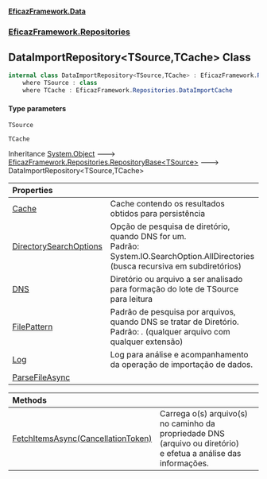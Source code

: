 #### [EficazFramework.Data](EficazFrameworkData.md 'EficazFramework Data')
### [EficazFramework.Repositories](EficazFrameworkData.md#EficazFramework_Repositories 'EficazFramework.Repositories')
## DataImportRepository&lt;TSource,TCache&gt; Class
```csharp
internal class DataImportRepository<TSource,TCache> : EficazFramework.Repositories.RepositoryBase<TSource>
    where TSource : class
    where TCache : EficazFramework.Repositories.DataImportCache
```
#### Type parameters
<a name='EficazFramework_Repositories_DataImportRepository_TSource_TCache__TSource'></a>
`TSource`  
  
<a name='EficazFramework_Repositories_DataImportRepository_TSource_TCache__TCache'></a>
`TCache`  
  

Inheritance [System.Object](https://docs.microsoft.com/en-us/dotnet/api/System.Object 'System.Object') &#129106; [EficazFramework.Repositories.RepositoryBase&lt;](RepositoryBase_T_.md 'EficazFramework.Repositories.RepositoryBase&lt;T&gt;')[TSource](DataImportRepository_TSource_TCache_.md#EficazFramework_Repositories_DataImportRepository_TSource_TCache__TSource 'EficazFramework.Repositories.DataImportRepository&lt;TSource,TCache&gt;.TSource')[&gt;](RepositoryBase_T_.md 'EficazFramework.Repositories.RepositoryBase&lt;T&gt;') &#129106; DataImportRepository&lt;TSource,TCache&gt;  

| Properties | |
| :--- | :--- |
| [Cache](DataImportRepository_TSource_TCache__Cache.md 'EficazFramework.Repositories.DataImportRepository&lt;TSource,TCache&gt;.Cache') | Cache contendo os resultados obtidos para persistência<br/> |
| [DirectorySearchOptions](DataImportRepository_TSource_TCache__DirectorySearchOptions.md 'EficazFramework.Repositories.DataImportRepository&lt;TSource,TCache&gt;.DirectorySearchOptions') | Opção de pesquisa de diretório, quando DNS for um.<br/>Padrão: System.IO.SearchOption.AllDirectories (busca recursiva em subdiretórios)<br/> |
| [DNS](DataImportRepository_TSource_TCache__DNS.md 'EficazFramework.Repositories.DataImportRepository&lt;TSource,TCache&gt;.DNS') | Diretório ou arquivo a ser analisado para formação do lote de TSource para leitura<br/> |
| [FilePattern](DataImportRepository_TSource_TCache__FilePattern.md 'EficazFramework.Repositories.DataImportRepository&lt;TSource,TCache&gt;.FilePattern') | Padrão de pesquisa por arquivos, quando DNS se tratar de Diretório.<br/>Padrão: *.* (qualquer arquivo com qualquer extensão)<br/> |
| [Log](DataImportRepository_TSource_TCache__Log.md 'EficazFramework.Repositories.DataImportRepository&lt;TSource,TCache&gt;.Log') | Log para análise e acompanhamento da operação de importação de dados.<br/> |
| [ParseFileAsync](DataImportRepository_TSource_TCache__ParseFileAsync.md 'EficazFramework.Repositories.DataImportRepository&lt;TSource,TCache&gt;.ParseFileAsync') |  |

| Methods | |
| :--- | :--- |
| [FetchItemsAsync(CancellationToken)](DataImportRepository_TSource_TCache__FetchItemsAsync(CancellationToken).md 'EficazFramework.Repositories.DataImportRepository&lt;TSource,TCache&gt;.FetchItemsAsync(System.Threading.CancellationToken)') | Carrega o(s) arquivo(s) no caminho da propriedade DNS (arquivo ou diretório) <br/>e efetua a análise das informações.<br/> |
